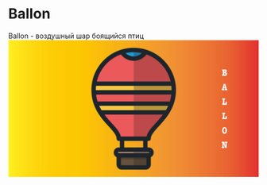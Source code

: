 # Ballon
Ballon - воздушный шар боящийся птиц
![Ballon - воздушный шар боящийся птиц](https://github.com/MaximLoguncov/Ballon/blob/master/Assets/Sprite/ballon.jpg)
